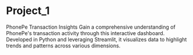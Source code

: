 # Project_1
PhonePe Transaction Insights
Gain a comprehensive understanding of PhonePe's transaction activity through this interactive dashboard. Developed in Python and leveraging Streamlit, it visualizes data to highlight trends and patterns across various dimensions.
